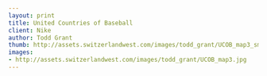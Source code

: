 ```yaml
--- 
layout: print
title: United Countries of Baseball
client: Nike
author: Todd Grant
thumb: http://assets.switzerlandwest.com/images/todd_grant/UCOB_map3_small.jpg
images: 
- http://assets.switzerlandwest.com/images/todd_grant/UCOB_map3.jpg
---
```

